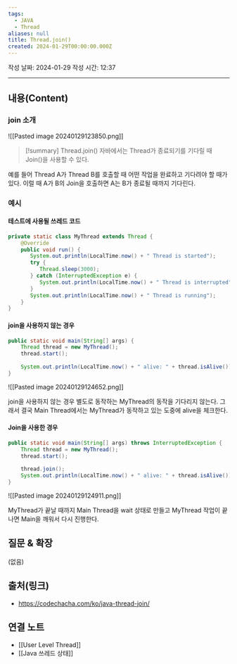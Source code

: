 ```yaml
---
tags:
  - JAVA
  - Thread
aliases: null
title: Thread.join()
created: 2024-01-29T00:00:00.000Z
---
```

작성 날짜: 2024-01-29
작성 시간: 12:37


----
## 내용(Content)
### join 소개
![[Pasted image 20240129123850.png]]

>[!summary] Thread.join()
>자바에서는 Thread가 종료되기를 기다릴 때 Join()을 사용할 수 있다.

예를 들어 Thread A가 Thread B를 호출할 때 어떤 작업을 완료하고 기다려야 할 때가 있다. 이럴 때 A가 B의 Join을 호출하면 A는 B가 종료될 때까지 기다린다. 


### 예시

#### 테스트에 사용될 쓰레드 코드

```java
private static class MyThread extends Thread {  
    @Override  
    public void run() {  
       System.out.println(LocalTime.now() + " Thread is started");  
       try {  
          Thread.sleep(3000);  
       } catch (InterruptedException e) {  
          System.out.println(LocalTime.now() + " Thread is interrupted");  
       }  
       System.out.println(LocalTime.now() + " Thread is running");  
    }  
}
```
#### join을 사용하지 않는 경우
```java
public static void main(String[] args) {  
    Thread thread = new MyThread();  
    thread.start();  
  
    System.out.println(LocalTime.now() + " alive: " + thread.isAlive());  
}
```

![[Pasted image 20240129124652.png]]

join을 사용하지 않는 경우 별도로 동작하는 MyThread의 동작을 기다리지 않는다. 그래서 결국  Main Thread에서는 MyThread가 동작하고 있는 도중에 alive을 체크한다.

#### Join을 사용한 경우
```java
public static void main(String[] args) throws InterruptedException {  
    Thread thread = new MyThread();  
    thread.start();  
  
    thread.join();  
    System.out.println(LocalTime.now() + " alive: " + thread.isAlive());  
}
```

![[Pasted image 20240129124911.png]]

MyThread가 끝날 때까지 Main Thread을 wait 상태로 만들고 MyThread 작업이 끝나면 Main을 깨워서 다시 진행한다.
## 질문 & 확장

(없음)

## 출처(링크)
- https://codechacha.com/ko/java-thread-join/

## 연결 노트
- [[User Level Thread]]
- [[Java 쓰레드 상태]]









